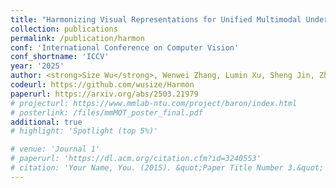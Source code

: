 ```yaml
---
title: "Harmonizing Visual Representations for Unified Multimodal Understanding and Generation"
collection: publications
permalink: /publication/harmon
conf: 'International Conference on Computer Vision'
conf_shortname: 'ICCV'
year: '2025'
author: <strong>Size Wu</strong>, Wenwei Zhang, Lumin Xu, Sheng Jin, Zhonghua Wu, Qingyi Tao, Wentao Liu, Wei Li and Chen Change Loy
codeurl: https://github.com/wusize/Harmon
paperurl: https://arxiv.org/abs/2503.21979
# projecturl: https://www.mmlab-ntu.com/project/baron/index.html
# posterlink: /files/mmMOT_poster_final.pdf
additional: true
# highlight: 'Spotlight (top 5%)'

# venue: 'Journal 1'
# paperurl: 'https://dl.acm.org/citation.cfm?id=3240553'
# citation: 'Your Name, You. (2015). &quot;Paper Title Number 3.&quot; <i>Journal 1</i>. 1(3).'
---
```

